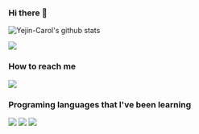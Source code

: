 ### Hi there 👋

<!--
**Yejin-Carol/Yejin-Carol** is a ✨ _special_ ✨ repository because its `README.md` (this file) appears on your GitHub profile.

<img src="https://capsule-render.vercel.app/api?type=wave&color=auto&height=300&section=header&text=capsule%20render&fontSize=90" />
Here are some ideas to get you started:

- 🌱 I’m currently learning Python and many more languages.
- 👯 I’m looking to collaborate on many analytical projects related to Sustainable Development and Environmental Management.
- 🤔 I’m looking for help with Data Analysis in Python
- 💬 Ask me about very basic coding questions in C and Python (hopefully, I will be able to help you more in the nearest future)
- 📫 How to reach me: through here :)
- 😄 Pronouns: She/her
- ⚡ Fun fact: I love searching for things related to Zero Waste Lifestyle although I haven't implemented it into my personal life.    
-->
![Yejin-Carol's github stats](https://github-readme-stats.vercel.app/api?username=Yejin-Carol&show_icons=true)

<img src="https://img.shields.io/github/followers/Yejin-Carol?style=social">

### How to reach me
<a href="mailto:yejin.carol.jang@gmail.com" target="_blank"><img src="https://img.shields.io/badge/gmail-EA4335?style=flat-square&logo=Gmail&logoColor=white"/></a>

### Programing languages that I've been learning
<img src="https://img.shields.io/badge/Python-3776AB?style=flat-square&logo=Python&logoColor=white"/> 
<img src="https://img.shields.io/badge/C Sharp-239120?style=flat-square&logo=C#&logoColor=white"/>
<img src="https://img.shields.io/badge/Java-ED8B00?style=for-the-badge&logo=java&logoColor=white"/>



